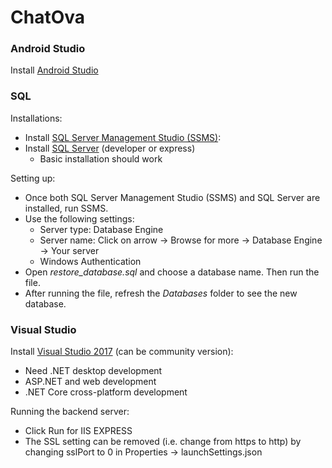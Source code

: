# ChatOva

### Android Studio

Install [Android Studio](https://developer.android.com/studio/)

### SQL

Installations:
- Install [SQL Server Management Studio (SSMS)](https://docs.microsoft.com/en-us/sql/ssms/download-sql-server-management-studio-ssms?view=sql-server-2017):
- Install [SQL Server](https://www.microsoft.com/en-gb/sql-server/sql-server-downloads) (developer or express)
  - Basic installation should work
  
Setting up:
- Once both SQL Server Management Studio (SSMS) and SQL Server are installed, run SSMS.
- Use the following settings:
  - Server type: Database Engine
  - Server name: Click on arrow -> Browse for more -> Database Engine -> Your server
  - Windows Authentication
- Open *restore_database.sql* and choose a database name. Then run the file.
- After running the file, refresh the *Databases* folder to see the new database.
 
### Visual Studio

Install [Visual Studio 2017](https://visualstudio.microsoft.com/) (can be community version): 
  - Need .NET desktop development
  - ASP.NET and web development
  - .NET Core cross-platform development

Running the backend server:
  - Click Run for IIS EXPRESS
  - The SSL setting can be removed (i.e. change from https to http) by changing sslPort to 0 in Properties -> launchSettings.json

